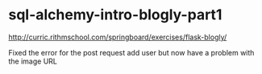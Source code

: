 # sql-alchemy-intro-blogly-part1
http://curric.rithmschool.com/springboard/exercises/flask-blogly/

Fixed the error for the post request add user but now have a problem with the image URL
